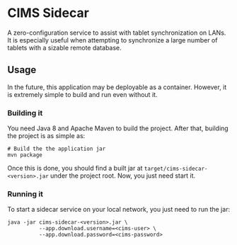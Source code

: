 # CIMS Sidecar

A zero-configuration service to assist with tablet synchronization on LANs. It
is especially useful when attempting to synchronize a large number of tablets
with a sizable remote database.

## Usage

In the future, this application may be deployable as a container. However, it is
extremely simple to build and run even without it.

### Building it

You need Java 8 and Apache Maven to build the project. After that, building the
project is as simple as:

```shell
# Build the the application jar
mvn package
```

Once this is done, you should find a built jar at 
`target/cims-sidecar-<version>.jar` under the project root. Now, you just need 
start it.

### Running it

To start a sidecar service on your local network, you just need to run the jar:

```shell
java -jar cims-sidecar-<version>.jar \
          --app.download.username=<cims-user> \
          --app.download.password=<cims-password>
```